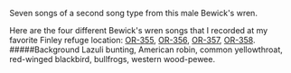 Seven songs of a second song type from this male Bewick's wren. 

Here are the four different Bewick's wren songs that I recorded at my favorite Finley refuge location: [OR-355](http://listeningtoacontinentsing.com/recording.php?page=OR-355), [OR-356](http://listeningtoacontinentsing.com/recording.php?page=OR-356), [OR-357](http://listeningtoacontinentsing.com/recording.php?page=OR-357), [OR-358](http://listeningtoacontinentsing.com/recording.php?page=OR-358).
#####Background
Lazuli bunting, American robin, common yellowthroat, red-winged blackbird, bullfrogs, western wood-pewee.
